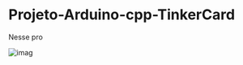 # Projeto-Arduino-cpp-TinkerCard

  Nesse pro

![imag](https://github.com/user-attachments/assets/a318b6ee-bb10-40b8-add4-95fb8471fec1)
